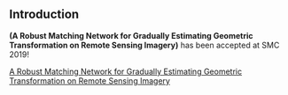 ## Introduction
**(A Robust Matching Network for Gradually Estimating Geometric Transformation on Remote Sensing Imagery)** has been accepted at SMC 2019!


[A Robust Matching Network for Gradually Estimating Geometric Transformation on Remote Sensing Imagery](https://ieeexplore.ieee.org/document/8913881)
